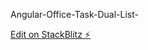 
Angular-Office-Task-Dual-List- 

[Edit on StackBlitz ⚡️](https://stackblitz.com/edit/angular-dual-list-move-86sch6)
